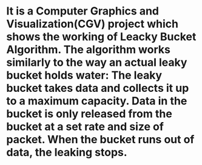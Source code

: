 # It is a Computer Graphics and Visualization(CGV) project which shows the working of Leacky Bucket Algorithm. The algorithm works similarly to the way an actual leaky bucket holds water: The leaky bucket takes data and collects it up to a maximum capacity. Data in the bucket is only released from the bucket at a set rate and size of packet. When the bucket runs out of data, the leaking stops.
